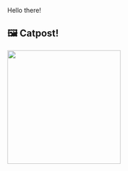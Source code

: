 Hello there!



## 🖼️ Catpost!

<sub>
    <img src="https://cdn2.thecatapi.com/images/MTY5NDA2NQ.jpg" height="256">
</sub>

